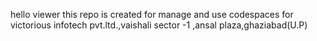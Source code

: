 hello viewer this repo is created for manage and use codespaces for victorious infotech pvt.ltd.,vaishali sector -1 ,ansal plaza,ghaziabad(U.P)
